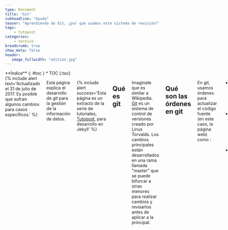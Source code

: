 ```yaml
---
type: Document
title: "Git"
subheadline: "Ayuda"
teaser: "Aprendiendo de Git, ¿por qué usamos este sistema de revisión?"
tags:
    - tutopost
categories:
    - tecnico
breadcrumb: true
show_meta: false
header:
   image_fullwidth: "edition.jpg"
---
```

<div class="row">
<div class="medium-4 medium-push-8 columns" markdown="1">
<div class="panel radius" markdown="1">
**Índice**
{: #toc }
*  TOC
{:toc}
</div>
</div><!-- /.medium-4.columns -->

<div class="medium-8 medium-pull-4 columns" markdown="1">
{% include alert text='Actualizado el 31 de julio de 2017. Es posible que sufran algunos cambios para casos específicos.' %}

Está página explica el desarrollo de git para la gestión de la información de datos.

{% include alert success='Esta página es un extracto de la serie de tutoriales, <a href="/tutopost">Tutopost</a>, para desarrollo en Jekyll' %}

## Qué es git

Imagínate que es similar a Wikipedia. [Git](https://es.wikipedia.org/wiki/Git) es un sistema de control de versiones creado por Linus Torvalds. Los cambios principales están desarrollados en una rama llamada "master" que se puede bifurcar a otras menores para realizar cambios y revisarlos antes de aplicar a la principal.

## Qué son las órdenes en git

En git, usamos órdenes para actualizar el código fuente (en este caso, la página web) como :
* **fetch** para descargar la última versión en línea.
* **commit** para nombrar el parche **push** para subir el parche.
* **revert** para deshacer al anterior parche.

En caso de ramificaciones, que permite realizar ediciones en paralelo antes de aplicar al principal (o master):
* **merge [nombre de rama]** para aplicar los parches de la rama temporal a la principal
* **pull** para ejecutar descargar los últimos parches y aplicar los tuyos o los parches de la rama temporal

Nos enfocaremos en los dos primeros de la lista.

### Porqué usamos Git

* Trabajo colaborativo, no importa la cantidad de editores
* Fácil descarga usando el archivo git
* Mudable, entre Github, Gitlab y otros
* Cada edición (**parche**) es registrada y se puede revertir
* No es necesario subir todo el contenido, solo las modificaciones
* El código se puede compartir si necesita
* El código fuente puede ejecutarse directamente
* No necesita base de datos SQL
* A diferencia de FTP o SFTP, el flujo de trabajo es más estable
* Accesible para todos los equipos, basta usar un cliente Git

## Disponibilidad

La mayoría de órdenes son de la terminal; no obstante, te recomendamos usar aplicaciones con interfaz gráfica como [Git Cola](https://git-cola.github.io/) o similares desde Deepin Store.

## Agradecimientos

Este editor fue creado para Deepin en Español y está licenciado bajo MIT.

La fuente oficial de Git proviene del [manual de 2014](https://git-scm.com/book/es/v2). Las razones para usar Git vienen de [CoffeDevs](https://blog.coffeedevs.com/8-razones-para-usar-git/)

</div><!-- /.medium-8.columns -->
</div><!-- /.row -->
